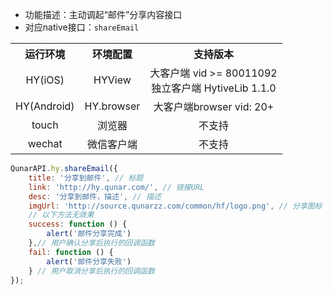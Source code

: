 * 功能描述：主动调起“邮件”分享内容接口
* 对应native接口：`shareEmail`

<table style="text-align:center">
    <tr>
        <th>运行环境</th>
        <th>环境配置</th>
        <th>支持版本</th>
    </tr>
    <tr>
        <td>HY(iOS)</td>
        <td>HYView</td>
        <td>大客户端 vid >= 80011092<br/>独立客户端 HytiveLib 1.1.0</td>
    </tr>
    <tr>
        <td>HY(Android)</td>
        <td>HY.browser</td>
        <td>大客户端browser vid: 20+ </td>
    </tr>
    <tr>
        <td>touch</td>
        <td>浏览器</td>
        <td>不支持</td>
    </tr>
    <tr>
        <td>wechat</td>
        <td>微信客户端</td>
        <td>不支持</td>
    </tr>
</table>

```js
QunarAPI.hy.shareEmail({
    title: '分享到邮件', // 标题
    link: 'http://hy.qunar.com/', // 链接URL
    desc: '分享到邮件，描述', // 描述
    imgUrl: 'http://source.qunarzz.com/common/hf/logo.png', // 分享图标
    // 以下方法无效果
    success: function () {
        alert('邮件分享完成')
    },// 用户确认分享后执行的回调函数
    fail: function () {
        alert('邮件分享失败')
    } // 用户取消分享后执行的回调函数
});
```
